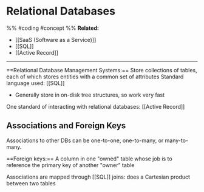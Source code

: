 # Relational Databases 
%%
#coding 
#concept
%%
**Related:**
-  [[SaaS (Software as a Service)]]
-  [[SQL]]
-  [[Active Record]]

--- 

==Relational Database Management Systems:== Store collections of tables, each of which stores entities with a common set of attributes
Standard language used: [[SQL]]
- Generally store in on-disk tree structures, so work very fast

One standard of interacting with relational databases: [[Active Record]]

## Associations and Foreign Keys
Associations to other DBs can be one-to-one, one-to-many, or many-to-many.

==Foreign keys:== A column in one "owned" table  whose job is to reference the primary key of another "owner" table

Associations are mapped through [[SQL]] joins: does a Cartesian product between two tables



